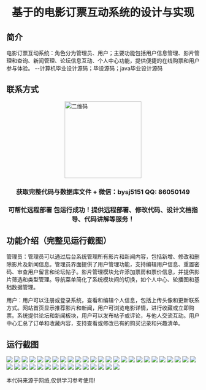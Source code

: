 <p><h1 align="center">基于的电影订票互动系统的设计与实现</h1></p>

## 简介
电影订票互动系统：角色分为管理员、用户；主要功能包括用户信息管理、影片管理和查询、新闻管理、论坛信息互动、个人中心功能，提供便捷的在线购票和用户参与体验。    --计算机毕业设计源码；毕设源码；java毕业设计源码


## 联系方式
<img src="https://bs-1329754181.cos.ap-shanghai.myqcloud.com/wx.jpg" alt="二维码" style="display: block; margin: 0 auto;" width="200px">
<p><h3 align="center">获取完整代码与数据库文件 + 微信：bysj5151 QQ: 86050149</h3></p>
<p><h3 align="center">可帮忙远程部署 包运行成功！提供远程部署、修改代码、设计文档指导、代码讲解等服务！</h3></p>

## 功能介绍（完整见运行截图）
管理员：管理员可以通过后台系统管理所有影片和新闻内容，包括新增、修改和删除影片及新闻信息。管理员界面提供了用户管理功能，支持编辑用户信息、重置密码、审查用户留言和论坛帖子。影片管理模块允许添加票房和票价信息，并提供影片筛选和类型管理。导航菜单简化了系统模块间的切换，如个人中心、轮播图和基础数据管理。

用户：用户可以注册或登录系统，查看和编辑个人信息，包括上传头像和更新联系方式。网站首页显示推荐影片和新闻，用户可浏览电影详情，进行收藏或立即购票。系统提供论坛和新闻板块，用户可以发布帖子或评论，与他人交流互动。用户中心汇总了订单和收藏内容，支持查看或修改已有的购买记录和兴趣清单。


## 运行截图
![](https://bs-1329754181.cos.ap-shanghai.myqcloud.com/ssm/MovieTicketBookingSystem/img/001.jpg)
![](https://bs-1329754181.cos.ap-shanghai.myqcloud.com/ssm/MovieTicketBookingSystem/img/002.jpg)
![](https://bs-1329754181.cos.ap-shanghai.myqcloud.com/ssm/MovieTicketBookingSystem/img/003.jpg)
![](https://bs-1329754181.cos.ap-shanghai.myqcloud.com/ssm/MovieTicketBookingSystem/img/004.jpg)
![](https://bs-1329754181.cos.ap-shanghai.myqcloud.com/ssm/MovieTicketBookingSystem/img/005.jpg)
![](https://bs-1329754181.cos.ap-shanghai.myqcloud.com/ssm/MovieTicketBookingSystem/img/006.jpg)
![](https://bs-1329754181.cos.ap-shanghai.myqcloud.com/ssm/MovieTicketBookingSystem/img/007.jpg)
![](https://bs-1329754181.cos.ap-shanghai.myqcloud.com/ssm/MovieTicketBookingSystem/img/008.jpg)
![](https://bs-1329754181.cos.ap-shanghai.myqcloud.com/ssm/MovieTicketBookingSystem/img/009.jpg)
![](https://bs-1329754181.cos.ap-shanghai.myqcloud.com/ssm/MovieTicketBookingSystem/img/010.jpg)
![](https://bs-1329754181.cos.ap-shanghai.myqcloud.com/ssm/MovieTicketBookingSystem/img/011.jpg)
![](https://bs-1329754181.cos.ap-shanghai.myqcloud.com/ssm/MovieTicketBookingSystem/img/012.jpg)
![](https://bs-1329754181.cos.ap-shanghai.myqcloud.com/ssm/MovieTicketBookingSystem/img/013.jpg)
![](https://bs-1329754181.cos.ap-shanghai.myqcloud.com/ssm/MovieTicketBookingSystem/img/014.jpg)
![](https://bs-1329754181.cos.ap-shanghai.myqcloud.com/ssm/MovieTicketBookingSystem/img/015.jpg)
![](https://bs-1329754181.cos.ap-shanghai.myqcloud.com/ssm/MovieTicketBookingSystem/img/016.jpg)
![](https://bs-1329754181.cos.ap-shanghai.myqcloud.com/ssm/MovieTicketBookingSystem/img/017.jpg)
![](https://bs-1329754181.cos.ap-shanghai.myqcloud.com/ssm/MovieTicketBookingSystem/img/018.jpg)
![](https://bs-1329754181.cos.ap-shanghai.myqcloud.com/ssm/MovieTicketBookingSystem/img/019.jpg)
![](https://bs-1329754181.cos.ap-shanghai.myqcloud.com/ssm/MovieTicketBookingSystem/img/020.jpg)
![](https://bs-1329754181.cos.ap-shanghai.myqcloud.com/ssm/MovieTicketBookingSystem/img/021.jpg)
![](https://bs-1329754181.cos.ap-shanghai.myqcloud.com/ssm/MovieTicketBookingSystem/img/022.jpg)
![](https://bs-1329754181.cos.ap-shanghai.myqcloud.com/ssm/MovieTicketBookingSystem/img/023.jpg)
![](https://bs-1329754181.cos.ap-shanghai.myqcloud.com/ssm/MovieTicketBookingSystem/img/024.jpg)
![](https://bs-1329754181.cos.ap-shanghai.myqcloud.com/ssm/MovieTicketBookingSystem/img/025.jpg)
![](https://bs-1329754181.cos.ap-shanghai.myqcloud.com/ssm/MovieTicketBookingSystem/img/026.jpg)
![](https://bs-1329754181.cos.ap-shanghai.myqcloud.com/ssm/MovieTicketBookingSystem/img/027.jpg)
![](https://bs-1329754181.cos.ap-shanghai.myqcloud.com/ssm/MovieTicketBookingSystem/img/028.jpg)
![](https://bs-1329754181.cos.ap-shanghai.myqcloud.com/ssm/MovieTicketBookingSystem/img/029.jpg)
![](https://bs-1329754181.cos.ap-shanghai.myqcloud.com/ssm/MovieTicketBookingSystem/img/030.jpg)
![](https://bs-1329754181.cos.ap-shanghai.myqcloud.com/ssm/MovieTicketBookingSystem/img/031.jpg)
![](https://bs-1329754181.cos.ap-shanghai.myqcloud.com/ssm/MovieTicketBookingSystem/img/032.jpg)
![](https://bs-1329754181.cos.ap-shanghai.myqcloud.com/ssm/MovieTicketBookingSystem/img/033.jpg)
![](https://bs-1329754181.cos.ap-shanghai.myqcloud.com/ssm/MovieTicketBookingSystem/img/034.jpg)
![](https://bs-1329754181.cos.ap-shanghai.myqcloud.com/ssm/MovieTicketBookingSystem/img/035.jpg)
![](https://bs-1329754181.cos.ap-shanghai.myqcloud.com/ssm/MovieTicketBookingSystem/img/036.jpg)
![](https://bs-1329754181.cos.ap-shanghai.myqcloud.com/ssm/MovieTicketBookingSystem/img/037.jpg)
![](https://bs-1329754181.cos.ap-shanghai.myqcloud.com/ssm/MovieTicketBookingSystem/img/038.jpg)
![](https://bs-1329754181.cos.ap-shanghai.myqcloud.com/ssm/MovieTicketBookingSystem/img/039.jpg)
![](https://bs-1329754181.cos.ap-shanghai.myqcloud.com/ssm/MovieTicketBookingSystem/img/040.jpg)

<p>本代码来源于网络,仅供学习参考使用!</p>
